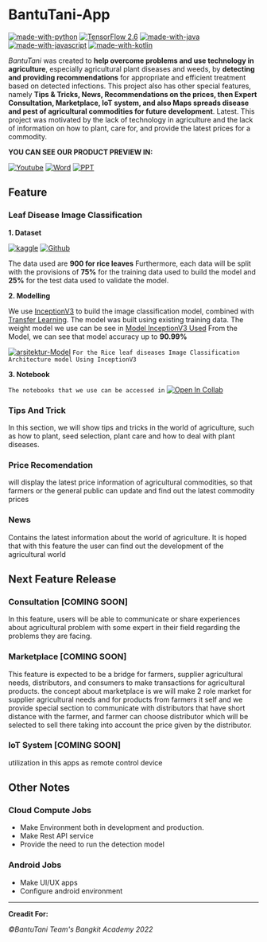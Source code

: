 # BantuTani-App
[![made-with-python](https://img.shields.io/badge/Made%20with-Python-1f425f.svg)](https://www.python.org/)
[![TensorFlow 2.6](https://img.shields.io/badge/TensorFlow-2.6.0-FF6F00?logo=tensorflow)](https://github.com/tensorflow/tensorflow/releases/tag/v2.6.0)
[![made-with-java](https://img.shields.io/badge/Made%20with-Java-0066ff.svg)](https://www.java.com/en/)
[![made-with-javascript](https://img.shields.io/badge/Made%20with-JavaScript-ff9900.svg)](https://www.javascript.com)
[![made-with-kotlin](https://img.shields.io/badge/Made%20with-Kotlin-0099ff.svg)](https://developer.android.com/kotlin)


*BantuTani* was created to **help overcome problems and use technology in agriculture**, especially agricultural plant diseases and weeds, by **detecting and providing recommendations** for appropriate and efficient treatment based on detected infections. This project also has other special features, namely **Tips & Tricks, News, Recommendations on the prices, then Expert Consultation, Marketplace, IoT system, and also Maps spreads disease and pest of agricultural commodities for future development**. Latest. This project was motivated by the lack of technology in agriculture and the lack of information on how to plant, care for, and provide the latest prices for a commodity.

**YOU CAN SEE OUR PRODUCT PREVIEW IN:**

[![Youtube](https://img.shields.io/badge/YouTube-FF0000?style=for-the-badge&logo=youtube&logoColor=white)](https://youtu.be/qH1dMe82DmM)
[![Word](https://img.shields.io/badge/Microsoft_Word-2B579A?style=for-the-badge&logo=microsoft-word&logoColor=white)](https://docs.google.com/document/d/1v6GmTeA4jFQkNRG6ekkHuYs68xKbUM8CDukNPodPa8s/edit)
[![PPT](https://img.shields.io/badge/Microsoft_PowerPoint-B7472A?style=for-the-badge&logo=microsoft-powerpoint&logoColor=white)](https://docs.google.com/presentation/d/1CFki6cNanchsNQENP0NU8lJ7liPXQn1J/edit#slide=id.g13397611528_3_4)



## Feature
### Leaf Disease Image Classification
**1. Dataset**

[![kaggle](https://img.shields.io/badge/Kaggle-blue?logo=kaggle)](https://www.kaggle.com/datasets/gutierrezsoares/rice-leafs-500px) [![Github](https://img.shields.io/badge/Github-black?logo=github)](./ML/Data/Rice%20Leaf)

The data used are **900 for rice leaves**  Furthermore, each data will be split with the provisions of **75%** for the training data used to build the model and **25%** for the test data used to validate the model.

**2. Modelling**

We use [InceptionV3](https://keras.io/api/applications/inceptionv3/) to build the image classification model, combined with [Transfer Learning](https://www.tensorflow.org/tutorials/images/transfer_learning_with_hub). The model was built using existing training data. The weight model we use can be see in  [Model InceptionV3 Used](https://drive.google.com/drive/folders/1NpAdyMmTS3W-XOsjFMdIoYQwPm1z11uW)  From the Model, we can see that model accuracy up to **90.99%**

[![arsitektur-Model](https://img.shields.io/badge/View%20on-Netron-white?logo=electron)](https://github.com/Noob-programmer155/BantuTani-App/blob/master/ML/rice_clf_9099.h5.svg) `For the Rice leaf diseases Image Classification Architecture model Using InceptionV3`


**3. Notebook**

`The notebooks that we use can be accessed in` [![Open In Collab](https://colab.research.google.com/assets/colab-badge.svg)](https://colab.research.google.com/drive/1l9_dAxV-LEz0P0XM1NPZkoIcPY9vlATN?usp=sharing#scrollTo=DoxXRDQgRLV5)

### Tips And Trick 

In this section, we will show tips and tricks in the world of agriculture, such as how to plant, seed selection, plant care and how to deal with plant diseases.

### Price Recomendation

will display the latest price information of agricultural commodities, so that farmers or the general public can update and find out the latest commodity prices

### News 
Contains the latest information about the world of agriculture. It is hoped that with this feature the user can find out the development of the agricultural world



## Next Feature Release

### Consultation **[COMING SOON]**
 In this feature, users will be able to communicate or share experiences about agricultural problem with some expert in their field regarding the problems they are facing. 
 
### Marketplace **[COMING SOON]**
This feature is expected to be a bridge for farmers, supplier agricultural needs, distributors, and consumers to make transactions for agricultural products.  the concept about marketplace is we will make 2 role market for supplier agricultural needs and for products from farmers it self and we provide special section to communicate with distributors that have short distance with the farmer, and farmer can choose distributor which will be selected to sell there taking into account the price given by the distributor.

### IoT System **[COMING SOON]**
utilization in this apps as remote control device


## Other Notes

### Cloud Compute Jobs
- Make Environment both in development and production.
- Make Rest API service
- Provide the need to run the detection model

### Android Jobs
- Make UI/UX apps 
- Configure android environment

-------------------------------------------------------------------------------------------------------------------------------------------------------------------
**Creadit For:**

*©BantuTani Team's*
*Bangkit Academy 2022*

